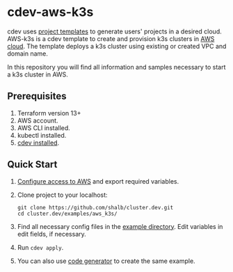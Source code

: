 # cdev-aws-k3s

cdev uses [project templates](https://cluster.dev/template-development/) to generate users' projects in a desired cloud. AWS-k3s is a cdev template to create and provision k3s clusters in [AWS cloud](https://cluster.dev/aws-cloud-provider/). The template deploys a k3s cluster using existing or created VPC and domain name.

In this repository you will find all information and samples necessary to start a k3s cluster in AWS.  

## Prerequisites

1. Terraform version 13+
2. AWS account.
3. AWS CLI installed.
4. kubectl installed.
5. [cdev installed](https://cluster.dev/installation/).

## Quick Start

1. [Configure access to AWS](https://cluster.dev/aws-cloud-provider/) and export required variables. 
2. Clone project to your localhost:
    ```
    git clone https://github.com/shalb/cluster.dev.git
    cd cluster.dev/examples/aws_k3s/
    ```
  
3. Find all necessary config files in the [example directory](https://github.com/shalb/cluster.dev/tree/master/examples/aws_k3s). Edit variables in edit fields, if necessary.
4. Run `cdev apply`.
5. You can also use [code generator](https://cluster.dev/quick-start/) to create the same example. 
